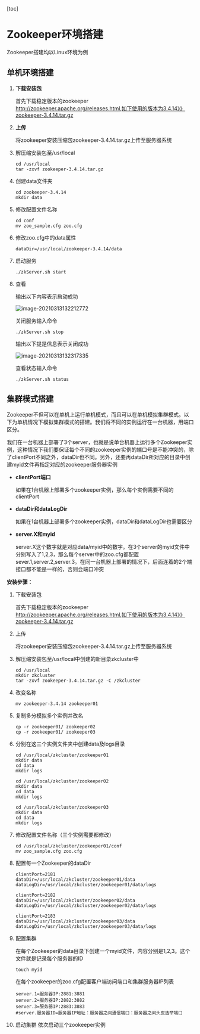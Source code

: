 [toc]



# Zookeeper环境搭建

Zookeeper搭建均以Linux环境为例

## 单机环境搭建

1. **下载安装包**

   首先下载稳定版本的zookeeper http://zookeeper.apache.org/releases.html,如下使用的版本为3.4.14》》zookeeper-3.4.14.tar.gz

2. **上传**

   将zookeeper安装压缩包zookeeper-3.4.14.tar.gz上传至服务器系统

3. 解压缩安装包至/usr/local

   ```
   cd /usr/local
   tar -zxvf zookeeper-3.4.14.tar.gz
   ```

4. 创建data文件夹

   ```
   cd zookeeper-3.4.14
   mkdir data
   ```

5. 修改配置文件名称

   ```
   cd conf
   mv zoo_sample.cfg zoo.cfg
   ```

6. 修改zoo.cfg中的data属性

   ```
   dataDir=/usr/local/zookeeper-3.4.14/data
   ```

7. 启动服务

   ```
   ./zkServer.sh start
   ```

8. 查看

   输出以下内容表示启动成功

   ![image-20210313132212772](https://homan-blog.oss-cn-beijing.aliyuncs.com/study-demo/zookeeper-demo/20210313132212.png)

   关闭服务输入命令

   ```
   ./zkServer.sh stop
   ```

   输出以下提是信息表示关闭成功


   ![image-20210313132317335](https://homan-blog.oss-cn-beijing.aliyuncs.com/study-demo/zookeeper-demo/20210313132317.png)

   查看状态输入命令

   ```
   ./zkServer.sh status
   ```



## 集群模式搭建

Zookeeper不但可以在单机上运行单机模式，而且可以在单机模拟集群模式。以下为单机情况下模拟集群模式的搭建。我们将不同的实例运行在一台机器，用端口区分。

我们在一台机器上部署了3个server，也就是说单台机器上运行多个Zookeeper实例，这种情况下我们要保证每个不同的zookeeper实例的端口号是不能冲突的，除了clientPort不同之外，dataDir也不同。另外，还要再dataDir所对应的目录中创建myid文件再指定对应的zookeeper服务器实例

- **clientPort端口**

  如果在1台机器上部署多个zookeeper实例，那么每个实例需要不同的clientPort

- **dataDir和dataLogDir**

  如果在1台机器上部署多个zookeeper实例，dataDir和dataLogDir也需要区分

- **server.X和myid**

  server.X这个数字就是对应data/myid中的数字。在3个server的myid文件中分别写入了1,2,3，那么每个server中的zoo.cfg都配置sever.1,server.2,server.3。在同一台机器上部署的情况下，后面连着的2个端接口都不能是一样的，否则会端口冲突



**安装步骤：**

1. 下载安装包

   首先下载稳定版本的zookeeper http://zookeeper.apache.org/releases.html,如下使用的版本为3.4.14》》zookeeper-3.4.14.tar.gz

2. 上传

   将zookeeper安装压缩包zookeeper-3.4.14.tar.gz上传至服务器系统

3. 解压缩安装包至/usr/local中创建的新目录zkcluster中

   ```
   cd /usr/local
   mkdir zkcluster
   tar -zxvf zookeeper-3.4.14.tar.gz -C /zkcluster
   ```

4. 改变名称

   ```
   mv zookeeper-3.4.14 zookeeper01
   ```

5. 复制多分模拟多个实例并改名

   ```
   cp -r zookeeper01/ zookeeper02
   cp -r zookeeper01/ zookeeper03
   ```

6. 分别在这三个实例文件夹中创建data及logs目录

   ```
   cd /usr/local/zkcluster/zookeeper01
   mkdir data
   cd data
   mkdir logs
   
   cd /usr/local/zkcluster/zookeeper02
   mkdir data
   cd data
   mkdir logs
   
   cd /usr/local/zkcluster/zookeeper03
   mkdir data
   cd data
   mkdir logs
   ```

7. 修改配置文件名称（三个实例需要都修改）

   ```
   cd /usr/local/zkcluster/zookeeper01/conf
   mv zoo_sample.cfg zoo.cfg
   ```

8. 配置每一个Zookeeper的dataDir

   ```
   clientPort=2181
   dataDir=/usr/local/zkcluster/zookeeper01/data
   dataLogDir=/usr/local/zkcluster/zookeeper01/data/logs
   
   clientPort=2182
   dataDir=/usr/local/zkcluster/zookeeper02/data
   dataLogDir=/usr/local/zkcluster/zookeeper02/data/logs
   
   clientPort=2183
   dataDir=/usr/local/zkcluster/zookeeper03/data
   dataLogDir=/usr/local/zkcluster/zookeeper03/data/logs
   ```

9. 配置集群

   在每个Zookeeper的data目录下创建一个myid文件，内容分别是1,2,3。这个文件就是记录每个服务器的ID

   ```
   touch myid
   ```

   在每个zookeeper的zoo.cfg配置客户端访问端口和集群服务器IP列表

   ```
   server.1=服务器IP:2881:3881
   server.2=服务器IP:2882:3882
   server.3=服务器IP:2883:3883
   #server.服务器ID=服务器IP地址：服务器之间通信端口：服务器之间头皮选举端口
   ```

10. 启动集群
    依次启动三个zookeeper实例

    

































